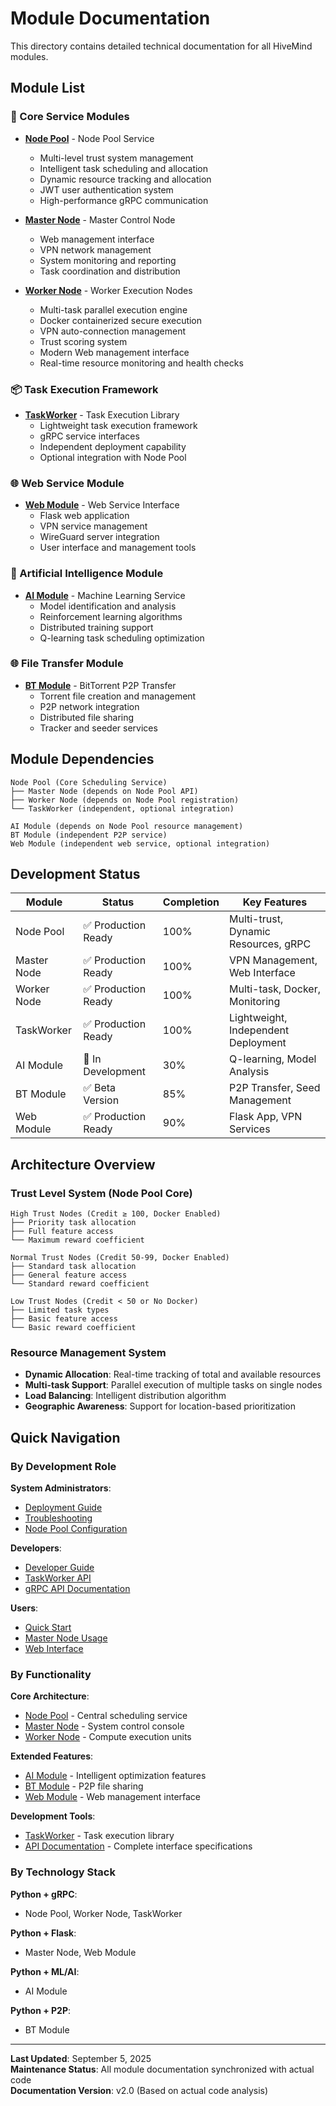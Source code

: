 # Module Documentation

This directory contains detailed technical documentation for all HiveMind modules.

## Module List

### 🔄 Core Service Modules

- **[Node Pool](node-pool.md)** - Node Pool Service
  - Multi-level trust system management
  - Intelligent task scheduling and allocation
  - Dynamic resource tracking and allocation
  - JWT user authentication system
  - High-performance gRPC communication

- **[Master Node](master-node.md)** - Master Control Node
  - Web management interface
  - VPN network management
  - System monitoring and reporting
  - Task coordination and distribution

- **[Worker Node](worker-node.md)** - Worker Execution Nodes
  - Multi-task parallel execution engine
  - Docker containerized secure execution  
  - VPN auto-connection management
  - Trust scoring system
  - Modern Web management interface
  - Real-time resource monitoring and health checks

### 📦 Task Execution Framework

- **[TaskWorker](taskworker.md)** - Task Execution Library
  - Lightweight task execution framework
  - gRPC service interfaces
  - Independent deployment capability
  - Optional integration with Node Pool

### 🌐 Web Service Module

- **[Web Module](web.md)** - Web Service Interface
  - Flask web application
  - VPN service management
  - WireGuard server integration
  - User interface and management tools

### 🤖 Artificial Intelligence Module

- **[AI Module](ai.md)** - Machine Learning Service
  - Model identification and analysis
  - Reinforcement learning algorithms
  - Distributed training support
  - Q-learning task scheduling optimization

### 🌐 File Transfer Module

- **[BT Module](bt.md)** - BitTorrent P2P Transfer
  - Torrent file creation and management
  - P2P network integration
  - Distributed file sharing
  - Tracker and seeder services

## Module Dependencies

```
Node Pool (Core Scheduling Service)
├── Master Node (depends on Node Pool API)
├── Worker Node (depends on Node Pool registration)
└── TaskWorker (independent, optional integration)

AI Module (depends on Node Pool resource management)
BT Module (independent P2P service)
Web Module (independent web service, optional integration)
```

## Development Status

| Module | Status | Completion | Key Features |
|--------|--------|------------|--------------|
| Node Pool | ✅ Production Ready | 100% | Multi-trust, Dynamic Resources, gRPC |
| Master Node | ✅ Production Ready | 100% | VPN Management, Web Interface |
| Worker Node | ✅ Production Ready | 100% | Multi-task, Docker, Monitoring |
| TaskWorker | ✅ Production Ready | 100% | Lightweight, Independent Deployment |
| AI Module | 🔄 In Development | 30% | Q-learning, Model Analysis |
| BT Module | ✅ Beta Version | 85% | P2P Transfer, Seed Management |
| Web Module | ✅ Production Ready | 90% | Flask App, VPN Services |

## Architecture Overview

### Trust Level System (Node Pool Core)
```
High Trust Nodes (Credit ≥ 100, Docker Enabled)
├── Priority task allocation
├── Full feature access
└── Maximum reward coefficient

Normal Trust Nodes (Credit 50-99, Docker Enabled)
├── Standard task allocation
├── General feature access
└── Standard reward coefficient

Low Trust Nodes (Credit < 50 or No Docker)
├── Limited task types
├── Basic feature access
└── Basic reward coefficient
```

### Resource Management System
- **Dynamic Allocation**: Real-time tracking of total and available resources
- **Multi-task Support**: Parallel execution of multiple tasks on single nodes
- **Load Balancing**: Intelligent distribution algorithm
- **Geographic Awareness**: Support for location-based prioritization

## Quick Navigation

### By Development Role

**System Administrators**:
- [Deployment Guide](../deployment.md)
- [Troubleshooting](../troubleshooting.md)
- [Node Pool Configuration](node-pool.md#deployment-and-configuration)

**Developers**:
- [Developer Guide](../developer.md)
- [TaskWorker API](taskworker.md)
- [gRPC API Documentation](../api.md)

**Users**:
- [Quick Start](../README.md#quick-start)
- [Master Node Usage](master-node.md)
- [Web Interface](web.md)

### By Functionality

**Core Architecture**:
- [Node Pool](node-pool.md) - Central scheduling service
- [Master Node](master-node.md) - System control console
- [Worker Node](worker-node.md) - Compute execution units

**Extended Features**:
- [AI Module](ai.md) - Intelligent optimization features
- [BT Module](bt.md) - P2P file sharing
- [Web Module](web.md) - Web management interface

**Development Tools**:
- [TaskWorker](taskworker.md) - Task execution library
- [API Documentation](../api.md) - Complete interface specifications

### By Technology Stack

**Python + gRPC**:
- Node Pool, Worker Node, TaskWorker

**Python + Flask**:
- Master Node, Web Module

**Python + ML/AI**:
- AI Module

**Python + P2P**:
- BT Module

---

**Last Updated**: September 5, 2025  
**Maintenance Status**: All module documentation synchronized with actual code  
**Documentation Version**: v2.0 (Based on actual code analysis)
